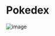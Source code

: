 # Pokedex



![image](https://github.com/user-attachments/assets/8b3c7b12-4d8d-4a2c-b2f4-4b11131664a1)
